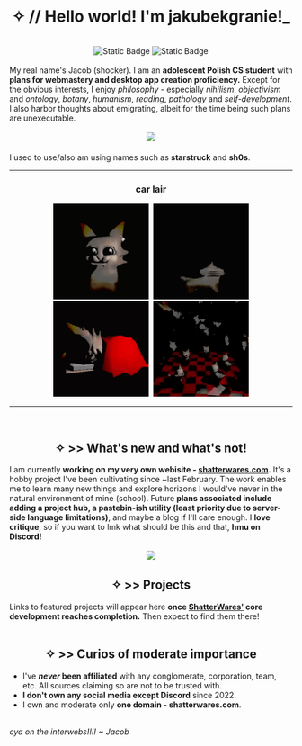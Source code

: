 <!--Hey there! Then name's Jacob. I'm an adolescent CS student based in southern Poland. My current main project is [my site](https://shatterwares.com) 
<div> a</div>
My interests: 
- 📗 Reading books (as long as they are not school books)
- 🔬 Computers (more precisely computer science, AIs)
- 🧙 Philosophy
- 💻 C++, HTML, JS, Python, and more in foreseeable future
- 🔌 Benchmarking, sandboxing, component testing
- ✨ Logo designing
- 🚲 Cycling
- 🧑‍🤝‍🧑 Meeting with friends
- 🦠 Computer and biological malware
- 🌼 Botanics and biology
- ☕ English

![GitHub stats](https://github-readme-stats.vercel.app/api?username=jakubekgranie&theme=aura&show_icons=true&count_private=true)

[![Readme Card](https://github-readme-stats.vercel.app/api/pin/?username=jakubekgranie&repo=projecthub.github.io&theme=aura)](https://github.com/jakubekgranie/projecthub.github.io)

Most of my stuff is for school and some is prohibited from the public view. Feel free to contact me at Discord: "jakubekgranie".
All the code owned and/or co-owned by me is copyrighted, and you need my and my acquaintance(s)'s approval before using it in any way different than educational.
I've never been affiliated with any comglomerate and/or company, all information sources telling so are fake.-->
<h1 align="center">✧ // Hello world! I'm jakubekgranie!_</h1>
<br>
<div align="center"><img alt="Static Badge" src="https://img.shields.io/badge/DISCORD_--_jakubekgranie-7289DA?style=for-the-badge&logo=discord&logoColor=white"> <img alt="Static Badge" src="https://img.shields.io/badge/MY_SITE-a0f5c7?style=for-the-badge&logo=aboutdotme&logoColor=black"><br></div>
<br>
<div>My real name's Jacob (shocker). I am an <b>adolescent Polish CS student</b> with <b>plans for webmastery and desktop app creation proficiency.</b> Except for the obvious interests, I enjoy <i>philosophy</i> - especially <i>nihilism</i>, <i>objectivism</i> and <i>ontology</i>, <i>botany</i>, <i>humanism</i>, <i>reading</i>, <i>pathology</i> and <i>self-development</i>. I also harbor thoughts about emigrating, albeit for the time being such plans are unexecutable.
<br>
<br>
<div align="center"><img src="https://github-readme-stats.vercel.app/api?username=jakubekgranie&theme=aura&show_icons=true&count_private=true"></div>
<br>
I used to use/also am using names such as <b>starstruck</b> and <b>sh0s</b>.
<hr>
<h3 align="center">car lair</h4>
<div align="center" title="this is me irl"><img width="170px" height="170px" src="stuff/car-devouring.gif" alt="car">&nbsp;&nbsp;<img width="170px" height="170px" src="stuff/car-being-car.gif"><br><img width="170px" height="170px" src="stuff/meirl.gif">&nbsp;&nbsp;<img width="170px" height="170px" src="stuff/true-car.gif"></div>
<hr>
</div>
<br>
<h2 align="center">✧ >> What's new and what's not!</h2>
I am currently <b>working on my very own webisite - <a href="https://shatterwares.com">shatterwares.com</a>.</b> It's a hobby project I've been cultivating since ~last February. The work enables me to learn many new things and explore horizons I would've never in the natural environment of mine (school). Future <b>plans associated include adding a project hub, a pastebin-ish utility (least priority due to server-side language limitations)</b>, and maybe a blog if I'll care enough. I <b>love critique</b>, so if you want to lmk what should be this and that, <b>hmu on Discord!</b>
<br>
<br>
<div align="center"><img src="https://github-readme-stats.vercel.app/api/pin/?username=jakubekgranie&repo=projecthub.github.io&theme=aura">
</div>
<h2 align="center">✧ >> Projects</h2>
Links to featured projects will appear here <b>once <a href="https://https://github.com/jakubekgranie/shatterwares.com">ShatterWares'</a> core development reaches completion.</b> Then expect to find them there!
<br><br>
<h2 align="center">✧ >> Curios of moderate importance</h2>
<ul>
  <li>I've <b><i>never</i> been affiliated</b> with any conglomerate, corporation, team, etc. All sources claiming so are not to be trusted with.</li>
  <li><b>I don't own any social media except Discord</b> since 2022.</li>
  <li>I own and moderate only <b>one domain - shatterwares.com</b>.</li>
</ul>
<br>
<i>cya on the interwebs!!!! ~ Jacob</i>
